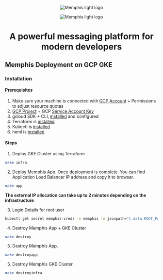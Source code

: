 <div align="center">
  
  ![Memphis light logo](https://github.com/memphisdev/memphis-broker/blob/master/logo-white.png?raw=true#gh-dark-mode-only)
  
</div>

<div align="center">
  
  ![Memphis light logo](https://github.com/memphisdev/memphis-broker/blob/master/logo-black.png?raw=true#gh-light-mode-only)
  
</div>

<div align="center">
<h1>A powerful messaging platform for modern developers</h1>
</div>

## Memphis Deployment on GCP GKE

### Installation

#### Prerequisites
1. Make sure your machine is connected with [GCP Account](https://console.cloud.google.com/) +  Permissions to adjust resource quotas
2. [GCP Project](https://console.cloud.google.com/projectcreate) + GCP [Service Account Key](https://console.cloud.google.com/apis/credentials/serviceaccountkey)
3. gcloud SDK + CLI, [installed](https://cloud.google.com/sdk/docs/quickstarts) and configured
4. Terraform is [installed](https://learn.hashicorp.com/tutorials/terraform/install-cli?in=terraform/aws-get-started)
5. Kubectl is [installed](https://kubernetes.io/docs/tasks/tools/install-kubectl/)
6. heml is [installed](https://helm.sh/docs/intro/install/)

#### Steps
1. Deploy GKE Cluster using Terraform
```bash
make infra
```

2. Deploy Memphis App. Once deployment is complete. You can find Application Load Balancer IP address and copy it to browser.
```bash
make app
```

**The external IP allocation can take up to 2 minutes depending on the infrastructure**

3. Login Details for root user
```bash
kubectl get secret memphis-creds -n memphis -o jsonpath="{.data.ROOT_PASSWORD}" | base64 --decode
```
4. Destroy Memphis App + GKE Cluster
```bash
make destroy
```

5. Destroy Memphis App.
```bash
make destroyapp
```

5. Destroy Memphis GKE Cluster.
```bash
make destroyinfra
```
